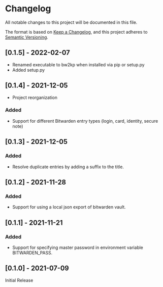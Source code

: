 # Changelog
All notable changes to this project will be documented in this file.

The format is based on [Keep a Changelog](https://keepachangelog.com/en/1.0.0/),
and this project adheres to [Semantic Versioning](https://semver.org/spec/v2.0.0.html).

## [0.1.5] - 2022-02-07
- Renamed executable to bw2kp when installed via pip or setup.py
- Added setup.py

## [0.1.4] - 2021-12-05
- Project reorganization
### Added
- Support for different Bitwarden entry types (login, card, identity, secure note)

## [0.1.3] - 2021-12-05
### Added
- Resolve duplicate entries by adding a suffix to the title.

## [0.1.2] - 2021-11-28
### Added
- Support for using a local json export of bitwarden vault.

## [0.1.1] - 2021-11-21
### Added
- Support for specifying master password in environment variable BITWARDEN_PASS.

## [0.1.0] - 2021-07-09
Initial Release
